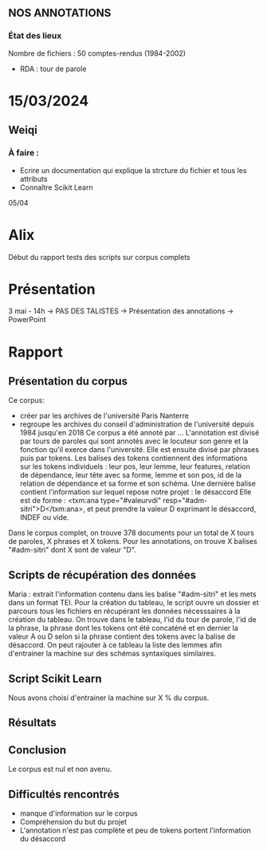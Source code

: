 ## NOS ANNOTATIONS

### État des lieux

Nombre de fichiers : 50 comptes-rendus (1984-2002)

- RDA : tour de parole

# 15/03/2024

## Weiqi
### À faire :
- Ecrire un documentation qui explique la strcture du fichier et tous les attributs
- Connaître Scikit Learn


05/04 
# Alix 
Début du rapport 
tests des scripts sur corpus complets


# Présentation 
3 mai - 14h 
-> PAS DES TALISTES 
-> Présentation des annotations 
-> PowerPoint 

# Rapport 

## Présentation du corpus 
Ce corpus: 
- créer par les archives de l'université Paris Nanterre
- regroupe les archives du conseil d'administration de l'université depuis 1984 jusqu'en 2018
Ce corpus a été annoté par ...
L'annotation est divisé par tours de paroles qui sont annotés avec le locuteur son genre et la fonction qu'il exerce dans l'université. Elle est ensuite divisé par phrases puis par tokens. 
Les balises des tokens contiennent des informations sur les tokens individuels : leur pos, leur lemme, leur features, relation de dépendance, leur tête avec sa forme, lemme et son pos, id de la relation de dépendance et sa forme et son schéma.
Une dernière balise contient l'information sur lequel repose notre projet : le désaccord
Elle est de forme : <txm:ana type="#valeurvdi" resp="#adm-sitri">D</txm:ana>, et peut prendre la valeur D exprimant le désaccord, INDEF ou vide.

Dans le corpus complet, on trouve 378 documents pour un total de X tours de paroles, X phrases et X tokens. 
Pour les annotations, on trouve X balises "#adm-sitri" dont X sont de valeur "D". 


## Scripts de récupération des données
Maria : extrait l'information contenu dans les balise "#adm-sitri" et les mets dans un format TEI. 
Pour la création du tableau, le script ouvre un dossier et parcours tous les fichiers en récupérant les données nécesssaires à la création du tableau. 
On trouve dans le tableau, l'id du tour de parole, l'id de la phrase, la phrase dont les tokens ont été concaténé et en dernier la valeur A ou D selon si la phrase contient des tokens avec la balise de désaccord. 
On peut rajouter à ce tableau la liste des lemmes afin d'entrainer la machine sur des schémas syntaxiques similaires. 


## Script Scikit Learn 
Nous avons choisi d'entrainer la machine sur X % du corpus. 

## Résultats 

## Conclusion 
Le corpus est nul et non avenu.

## Difficultés rencontrés 
- manque d'information sur le corpus
- Compréhension du but du projet
- L'annotation n'est pas complète et peu de tokens portent l'information du désaccord






